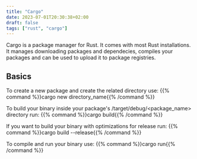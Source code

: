 ```yaml
---
title: "Cargo"
date: 2023-07-01T20:30:38+02:00
draft: false
tags: ["rust", "cargo"]
---
```


Cargo is a package manager for Rust. It comes with most Rust installations. 
It manages downloading packages and dependecies, compiles your packages and can be used to upload it to package registries.

## Basics

To create a new package and create the related directory use:
{{% command %}}cargo new directory_name{{% /command %}}


To build your binary inside your package's /target/debug/<package_name> directory run:
{{% command %}}cargo build{{% /command %}}

If you want to build your binary with optimizations for release run:
{{% command %}}cargo build --release{{% /command %}}


To compile and run your binary use:
{{% command %}}cargo run{{% /command %}}







